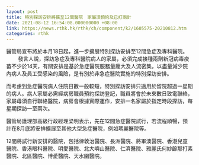 ```yaml
---
layout: post
title: 特別探訪安排將擴至12間醫院　家屬須預約及已打兩針
date: 2021-08-12 16:54:08.000000000 +08:00
link: https://news.rthk.hk/rthk/ch/component/k2/1605575-20210812.htm
categories: rthk
---
```


醫管局宣布將於本月18日起，進一步擴展特別探訪安排至12間急症及專科醫院。
　　 
發言人說，探訪急症及專科醫院病人的家屬，必須完成接種兩劑新冠病毒疫苗不少於14天，有關安排是基於急症醫院服務量龐大及人流密集，以盡量減少院內病人及員工受感染的風險，是有別於非急症醫院實施的特別探訪安排。

而考慮到急症醫院病人住院日數一般較短，特別探訪安排只適用於留院超過一星期的病人。病人家屬必需經病房職員預約探訪登記，職員將會於未來數日致電聯絡，家屬毋須自行聯絡醫院，病房會根據實際運作，安排一名家屬於指定時段探訪，每星期探訪一至兩次。

醫管局護理部高級行政經理梁明表示，先在12間急症醫院試行，若流程順暢，預計在8月底將安排擴展至其他大型急症醫院，例如瑪麗醫院等。

12間將試行新安排的醫院，包括律敦治醫院、長洲醫院、將軍澳醫院、香港兒童醫院、香港眼科醫院、明愛醫院、北大嶼山醫院、仁濟醫院、雅麗氏何妙齡那打素醫院、北區醫院、博愛醫院、天水圍醫院。
